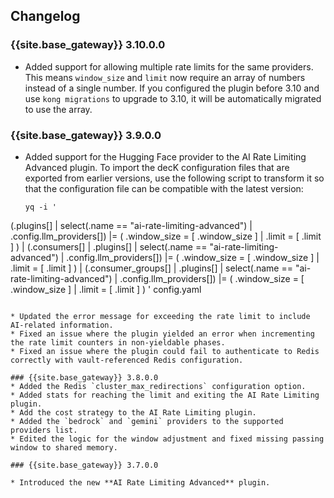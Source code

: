 ## Changelog

### {{site.base_gateway}} 3.10.0.0
* Added support for allowing multiple rate limits for the same providers. This means `window_size` and `limit` now require an array of numbers instead of a single number. If you configured the plugin before 3.10 and use `kong migrations` to upgrade to 3.10, it will be automatically migrated to use the array.

### {{site.base_gateway}} 3.9.0.0
* Added support for the Hugging Face provider to the AI Rate Limiting Advanced plugin.
  To import the decK configuration files that are exported from earlier versions, use the following script to transform it so that the configuration file can be compatible with the latest version:

  ```
  yq -i '
(.plugins[] | select(.name == "ai-rate-limiting-advanced") | .config.llm_providers[]) |=
  (
    .window_size = [ .window_size ] |
    .limit = [ .limit ]
  ) |
(.consumers[] | .plugins[] | select(.name == "ai-rate-limiting-advanced") | .config.llm_providers[]) |=
  (
  	.window_size = [ .window_size ] |
  	.limit = [ .limit ]
  ) |
(.consumer_groups[] | .plugins[] | select(.name == "ai-rate-limiting-advanced") | .config.llm_providers[]) |=
  (
  	.window_size = [ .window_size ] |
  	.limit = [ .limit ]
  )
' config.yaml
  ```

* Updated the error message for exceeding the rate limit to include AI-related information.
* Fixed an issue where the plugin yielded an error when incrementing the rate limit counters in non-yieldable phases.
* Fixed an issue where the plugin could fail to authenticate to Redis correctly with vault-referenced Redis configuration.

### {{site.base_gateway}} 3.8.0.0
* Added the Redis `cluster_max_redirections` configuration option.
* Added stats for reaching the limit and exiting the AI Rate Limiting plugin.
* Add the cost strategy to the AI Rate Limiting plugin.
* Added the `bedrock` and `gemini` providers to the supported providers list.
* Edited the logic for the window adjustment and fixed missing passing window to shared memory.

### {{site.base_gateway}} 3.7.0.0

* Introduced the new **AI Rate Limiting Advanced** plugin.